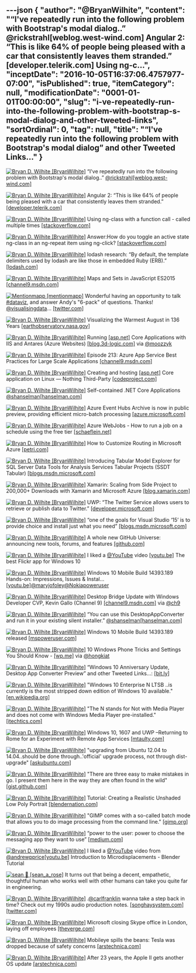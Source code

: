 ---json
{
  "author": "@BryanWilhite",
  "content": "“I've repeatedly run into the following problem with Bootstrap's modal dialog..” @rickstrahl[weblog.west-wind.com] Angular 2: “This is like 64% of people being pleased with a car that consistently leaves them stranded.” [developer.telerik.com] Using ng-c...",
  "inceptDate": "2016-10-05T16:37:06.4757977-07:00",
  "isPublished": true,
  "itemCategory": null,
  "modificationDate": "0001-01-01T00:00:00",
  "slug": "i-ve-repeatedly-run-into-the-following-problem-with-bootstrap-s-modal-dialog-and-other-tweeted-links",
  "sortOrdinal": 0,
  "tag": null,
  "title": "“I've repeatedly run into the following problem with Bootstrap's modal dialog” and other Tweeted Links…"
}
---

[<img alt="Bryan D. Wilhite [BryanWilhite]" src="https://songhay.blob.core.windows.net/shared-social-twitter/BryanWilhite.jpeg">](http://t.co/UNdqV0Z1zz "Bryan D. Wilhite [BryanWilhite]") “I've repeatedly run into the following problem with Bootstrap's modal dialog..” [@rickstrahl](http://twitter.com/rickstrahl)[[weblog.west-wind.com]](https://weblog.west-wind.com/posts/2016/Sep/14/Bootstrap-Modal-Dialog-showing-under-Modal-Background)

[<img alt="Bryan D. Wilhite [BryanWilhite]" src="https://songhay.blob.core.windows.net/shared-social-twitter/BryanWilhite.jpeg">](http://t.co/UNdqV0Z1zz "Bryan D. Wilhite [BryanWilhite]") Angular 2: “This is like 64% of people being pleased with a car that consistently leaves them stranded.” [[developer.telerik.com]](http://developer.telerik.com/featured/you-have-seriously-underestimated-angular/)

[<img alt="Bryan D. Wilhite [BryanWilhite]" src="https://songhay.blob.core.windows.net/shared-social-twitter/BryanWilhite.jpeg">](http://t.co/UNdqV0Z1zz "Bryan D. Wilhite [BryanWilhite]") Using ng-class with a function call - called multiple times [[stackoverflow.com]](http://stackoverflow.com/q/26992193/22944?stw=2)

[<img alt="Bryan D. Wilhite [BryanWilhite]" src="https://songhay.blob.core.windows.net/shared-social-twitter/BryanWilhite.jpeg">](http://t.co/UNdqV0Z1zz "Bryan D. Wilhite [BryanWilhite]") Answer:How do you toggle an active state ng-class in an ng-repeat item using ng-click? [[stackoverflow.com]](http://stackoverflow.com/a/25560198/22944?stw=2)

[<img alt="Bryan D. Wilhite [BryanWilhite]" src="https://songhay.blob.core.windows.net/shared-social-twitter/BryanWilhite.jpeg">](http://t.co/UNdqV0Z1zz "Bryan D. Wilhite [BryanWilhite]") lodash research: “By default, the template delimiters used by lodash are like those in embedded Ruby (ERB).” [[lodash.com]](https://lodash.com/docs/4.15.0#templateSettings)

[<img alt="Bryan D. Wilhite [BryanWilhite]" src="https://songhay.blob.core.windows.net/shared-social-twitter/BryanWilhite.jpeg">](http://t.co/UNdqV0Z1zz "Bryan D. Wilhite [BryanWilhite]") Maps and Sets in JavaScript ES2015 [[channel9.msdn.com]](https://channel9.msdn.com/Blogs/One-Dev-Minute/Maps-and-Sets-in-JavaScript-ES2015)

[<img alt="Mentionmapp [mentionmapp]" src="https://songhay.blob.core.windows.net/shared-social-twitter/mentionmapp.jpg">](https://t.co/barLMLSPYG "Mentionmapp [mentionmapp]") Wonderful having an opportunity to talk [#dataviz](http://twitter.com/search?q=%23dataviz), and answer Andy's "6-pack" of questions. Thanks! [@visualisingdata](http://twitter.com/visualisingdata)… [[twitter.com]](https://twitter.com/i/web/status/783397286386819072)

[<img alt="Bryan D. Wilhite [BryanWilhite]" src="https://songhay.blob.core.windows.net/shared-social-twitter/BryanWilhite.jpeg">](http://t.co/UNdqV0Z1zz "Bryan D. Wilhite [BryanWilhite]") Visualizing the Warmest August in 136 Years [[earthobservatory.nasa.gov]](http://earthobservatory.nasa.gov/blogs/earthmatters/2016/09/12/heres-how-the-warmest-august-in-136-years-looks-in-chart-form/)

[<img alt="Bryan D. Wilhite [BryanWilhite]" src="https://songhay.blob.core.windows.net/shared-social-twitter/BryanWilhite.jpeg">](http://t.co/UNdqV0Z1zz "Bryan D. Wilhite [BryanWilhite]") Running [[asp.net]](http://ASP.NET) Core Applications with IIS and Antares (Azure Websites) [[blog.3d-logic.com]](https://blog.3d-logic.com/2016/06/08/running-asp-net-core-applications-with-iis-and-antares/) via [@moozzyk](http://twitter.com/moozzyk)

[<img alt="Bryan D. Wilhite [BryanWilhite]" src="https://songhay.blob.core.windows.net/shared-social-twitter/BryanWilhite.jpeg">](http://t.co/UNdqV0Z1zz "Bryan D. Wilhite [BryanWilhite]") Episode 213: Azure App Service Best Practices for Large Scale Applications [[channel9.msdn.com]](https://channel9.msdn.com/Shows/Cloud+Cover/Episode-213-Azure-App-Service-Best-Practices-for-Large-Scale-Applications)

[<img alt="Bryan D. Wilhite [BryanWilhite]" src="https://songhay.blob.core.windows.net/shared-social-twitter/BryanWilhite.jpeg">](http://t.co/UNdqV0Z1zz "Bryan D. Wilhite [BryanWilhite]") Creating and hosting [[asp.net]](http://ASP.NET) Core application on Linux — Nothing Third-Party [[codeproject.com]](http://www.codeproject.com/Articles/1129562/Creating-and-hosting-ASP-NET-Core-application-on-L)

[<img alt="Bryan D. Wilhite [BryanWilhite]" src="https://songhay.blob.core.windows.net/shared-social-twitter/BryanWilhite.jpeg">](http://t.co/UNdqV0Z1zz "Bryan D. Wilhite [BryanWilhite]") Self-contained .NET Core Applications [@shanselman](http://twitter.com/shanselman)[[hanselman.com]](http://www.hanselman.com/blog/SelfcontainedNETCoreApplications.aspx)

[<img alt="Bryan D. Wilhite [BryanWilhite]" src="https://songhay.blob.core.windows.net/shared-social-twitter/BryanWilhite.jpeg">](http://t.co/UNdqV0Z1zz "Bryan D. Wilhite [BryanWilhite]") Azure Event Hubs Archive is now in public preview, providing efficient micro-batch processing [[azure.microsoft.com]](https://azure.microsoft.com/en-us/blog/azure-event-hubs-archive-in-public-preview/)

[<img alt="Bryan D. Wilhite [BryanWilhite]" src="https://songhay.blob.core.windows.net/shared-social-twitter/BryanWilhite.jpeg">](http://t.co/UNdqV0Z1zz "Bryan D. Wilhite [BryanWilhite]") Azure WebJobs - How to run a job on a schedule using the free tier [[schaeflein.net]](http://www.schaeflein.net/azure-webjobs-free-tier/)

[<img alt="Bryan D. Wilhite [BryanWilhite]" src="https://songhay.blob.core.windows.net/shared-social-twitter/BryanWilhite.jpeg">](http://t.co/UNdqV0Z1zz "Bryan D. Wilhite [BryanWilhite]") How to Customize Routing in Microsoft Azure [[petri.com]](https://www.petri.com/how-to-customize-routing-microsoft-azure)

[<img alt="Bryan D. Wilhite [BryanWilhite]" src="https://songhay.blob.core.windows.net/shared-social-twitter/BryanWilhite.jpeg">](http://t.co/UNdqV0Z1zz "Bryan D. Wilhite [BryanWilhite]") Introducing Tabular Model Explorer for SQL Server Data Tools for Analysis Services Tabular Projects (SSDT Tabular) [[blogs.msdn.microsoft.com]](https://blogs.msdn.microsoft.com/analysisservices/2016/08/16/introducing-tabular-model-explorer-for-sql-server-data-tools-for-analysis-services-tabular-projects-ssdt-tabular/)

[<img alt="Bryan D. Wilhite [BryanWilhite]" src="https://songhay.blob.core.windows.net/shared-social-twitter/BryanWilhite.jpeg">](http://t.co/UNdqV0Z1zz "Bryan D. Wilhite [BryanWilhite]") Xamarin: Scaling from Side Project to 200,000+ Downloads with Xamarin and Microsoft Azure [[blog.xamarin.com]](https://blog.xamarin.com/scaling-from-side-project-to-200000-downloads-with-xamarin-and-microsoft-azure/)

[<img alt="Bryan D. Wilhite [BryanWilhite]" src="https://songhay.blob.core.windows.net/shared-social-twitter/BryanWilhite.jpeg">](http://t.co/UNdqV0Z1zz "Bryan D. Wilhite [BryanWilhite]") UWP: “The Twitter Service allows users to retrieve or publish data to Twitter.” [[developer.microsoft.com]](https://developer.microsoft.com/en-us/windows/uwp-community-toolkit/services/twitter)

[<img alt="Bryan D. Wilhite [BryanWilhite]" src="https://songhay.blob.core.windows.net/shared-social-twitter/BryanWilhite.jpeg">](http://t.co/UNdqV0Z1zz "Bryan D. Wilhite [BryanWilhite]") “one of the goals for Visual Studio ‘15’ is to provide choice and install just what you need” [[blogs.msdn.microsoft.com]](https://blogs.msdn.microsoft.com/heaths/2016/09/15/changes-to-visual-studio-15-setup/)

[<img alt="Bryan D. Wilhite [BryanWilhite]" src="https://songhay.blob.core.windows.net/shared-social-twitter/BryanWilhite.jpeg">](http://t.co/UNdqV0Z1zz "Bryan D. Wilhite [BryanWilhite]") A whole new GitHub Universe: announcing new tools, forums, and features [[github.com]](https://github.com/blog/2256-a-whole-new-github-universe-announcing-new-tools-forums-and-features)

[<img alt="Bryan D. Wilhite [BryanWilhite]" src="https://songhay.blob.core.windows.net/shared-social-twitter/BryanWilhite.jpeg">](http://t.co/UNdqV0Z1zz "Bryan D. Wilhite [BryanWilhite]") I liked a [@YouTube](http://twitter.com/YouTube) video [[youtu.be]](http://youtu.be/Kw_CpdPQVwA?a) The best Flickr app for Windows 10 

[<img alt="Bryan D. Wilhite [BryanWilhite]" src="https://songhay.blob.core.windows.net/shared-social-twitter/BryanWilhite.jpeg">](http://t.co/UNdqV0Z1zz "Bryan D. Wilhite [BryanWilhite]") Windows 10 Mobile Build 14393.189 Hands-on: Impressions, Issues &amp; Instal... [[youtu.be]](https://youtu.be/CtA01LqwRBs)[@maryjofoley](http://twitter.com/maryjofoley)[@Nokiapoweruser](http://twitter.com/Nokiapoweruser)

[<img alt="Bryan D. Wilhite [BryanWilhite]" src="https://songhay.blob.core.windows.net/shared-social-twitter/BryanWilhite.jpeg">](http://t.co/UNdqV0Z1zz "Bryan D. Wilhite [BryanWilhite]") Desktop Bridge Update with Windows Developer CVP, Kevin Gallo (Channel 9) [[channel9.msdn.com]](https://channel9.msdn.com/Blogs/WindowsDev/Desktop-Bridge-Update-with-Windows-Developer-CVP-Kevin-Gallo) via [@ch9](http://twitter.com/ch9)

[<img alt="Bryan D. Wilhite [BryanWilhite]" src="https://songhay.blob.core.windows.net/shared-social-twitter/BryanWilhite.jpeg">](http://t.co/UNdqV0Z1zz "Bryan D. Wilhite [BryanWilhite]") “You can use this DesktopAppConverter and run it in your existing silent installer.” [@shanselman](http://twitter.com/shanselman)[[hanselman.com]](http://www.hanselman.com/blog/PuttingMyVB6WindowsAppsInTheWindows10StoreProjectCentennial.aspx)

[<img alt="Bryan D. Wilhite [BryanWilhite]" src="https://songhay.blob.core.windows.net/shared-social-twitter/BryanWilhite.jpeg">](http://t.co/UNdqV0Z1zz "Bryan D. Wilhite [BryanWilhite]") Windows 10 Mobile Build 14393.189 released [[mspoweruser.com]](https://mspoweruser.com/windows-10-mobile-build-14393-189-released/)

[<img alt="Bryan D. Wilhite [BryanWilhite]" src="https://songhay.blob.core.windows.net/shared-social-twitter/BryanWilhite.jpeg">](http://t.co/UNdqV0Z1zz "Bryan D. Wilhite [BryanWilhite]") 10 Windows Phone Tricks and Settings You Should Know - [[wp.me]](http://wp.me/p4uxU-62q) via [@hongkiat](http://twitter.com/hongkiat)

[<img alt="Bryan D. Wilhite [BryanWilhite]" src="https://songhay.blob.core.windows.net/shared-social-twitter/BryanWilhite.jpeg">](http://t.co/UNdqV0Z1zz "Bryan D. Wilhite [BryanWilhite]") “Windows 10 Anniversary Update, Desktop App Converter Preview” and other Tweeted Links…: [[bit.ly]](http://bit.ly/2cDzhHy)

[<img alt="Bryan D. Wilhite [BryanWilhite]" src="https://songhay.blob.core.windows.net/shared-social-twitter/BryanWilhite.jpeg">](http://t.co/UNdqV0Z1zz "Bryan D. Wilhite [BryanWilhite]") "Windows 10 Enterprise N LTSB ..is currently is the most stripped down edition of Windows 10 available." [[en.wikipedia.org]](https://en.wikipedia.org/wiki/Windows_10_editions)

[<img alt="Bryan D. Wilhite [BryanWilhite]" src="https://songhay.blob.core.windows.net/shared-social-twitter/BryanWilhite.jpeg">](http://t.co/UNdqV0Z1zz "Bryan D. Wilhite [BryanWilhite]") "The N stands for Not with Media Player and does not come with Windows Media Player pre-installed." [[itechtics.com]](https://www.itechtics.com/difference-between-windows-10-pro-vl-n-editions/)

[<img alt="Bryan D. Wilhite [BryanWilhite]" src="https://songhay.blob.core.windows.net/shared-social-twitter/BryanWilhite.jpeg">](http://t.co/UNdqV0Z1zz "Bryan D. Wilhite [BryanWilhite]") Windows 10, 1607 and UWP –Returning to Rome for an Experiment with Remote App Services [[mtaulty.com]](https://mtaulty.com/2016/09/15/windows-10-1607-and-uwp-returning-to-rome-for-an-experiment-with-remote-app-services/)

[<img alt="Bryan D. Wilhite [BryanWilhite]" src="https://songhay.blob.core.windows.net/shared-social-twitter/BryanWilhite.jpeg">](http://t.co/UNdqV0Z1zz "Bryan D. Wilhite [BryanWilhite]") "upgrading from Ubuntu 12.04 to 14.04..should be done through..'official' upgrade process, not through dist-upgrade" [[askubuntu.com]](http://askubuntu.com/a/602?stw=2)

[<img alt="Bryan D. Wilhite [BryanWilhite]" src="https://songhay.blob.core.windows.net/shared-social-twitter/BryanWilhite.jpeg">](http://t.co/UNdqV0Z1zz "Bryan D. Wilhite [BryanWilhite]") "There are three easy to make mistakes in go. I present them here in the way they are often found in the wild" [[gist.github.com]](https://gist.github.com/lavalamp/4bd23295a9f32706a48f)

[<img alt="Bryan D. Wilhite [BryanWilhite]" src="https://songhay.blob.core.windows.net/shared-social-twitter/BryanWilhite.jpeg">](http://t.co/UNdqV0Z1zz "Bryan D. Wilhite [BryanWilhite]") Tutorial: Creating a Realistic Unshaded Low Poly Portrait [[blendernation.com]](http://www.blendernation.com/2016/09/17/tutorial-creating-realistic-unshaded-low-poly-portrait/)

[<img alt="Bryan D. Wilhite [BryanWilhite]" src="https://songhay.blob.core.windows.net/shared-social-twitter/BryanWilhite.jpeg">](http://t.co/UNdqV0Z1zz "Bryan D. Wilhite [BryanWilhite]") "GIMP comes with a so-called batch mode that allows you to do image processing from the command line." [[gimp.org]](https://www.gimp.org/tutorials/Basic_Batch/)

[<img alt="Bryan D. Wilhite [BryanWilhite]" src="https://songhay.blob.core.windows.net/shared-social-twitter/BryanWilhite.jpeg">](http://t.co/UNdqV0Z1zz "Bryan D. Wilhite [BryanWilhite]") “power to the user: power to choose the messaging app they want to use” [[medium.com]](https://medium.com/@RiotChat/lets-riot-f5b0aa99dc8e)

[<img alt="Bryan D. Wilhite [BryanWilhite]" src="https://songhay.blob.core.windows.net/shared-social-twitter/BryanWilhite.jpeg">](http://t.co/UNdqV0Z1zz "Bryan D. Wilhite [BryanWilhite]") I liked a [@YouTube](http://twitter.com/YouTube) video from [@andrewpprice](http://twitter.com/andrewpprice)[[youtu.be]](http://youtu.be/dRzzaRvVDng?a) Introduction to Microdisplacements - Blender Tutorial 

[<img alt="sean 🌹 [sean_a_rose]" src="https://songhay.blob.core.windows.net/shared-social-twitter/sean_a_rose.jpg">](https://t.co/18hDl0mErt "sean 🌹 [sean_a_rose]") It turns out that being a decent, empathetic, thoughtful human who works well with other humans can take you quite far in engineering. 

[<img alt="Bryan D. Wilhite [BryanWilhite]" src="https://songhay.blob.core.windows.net/shared-social-twitter/BryanWilhite.jpeg">](http://t.co/UNdqV0Z1zz "Bryan D. Wilhite [BryanWilhite]") .[@carlfranklin](http://twitter.com/carlfranklin) wanna take a step back in time? Check out my 1990s audio production notes. [[songhaysystem.com]](http://songhaysystem.com/#/kb/segment/65)[[twitter.com]](https://twitter.com/BryanWilhite/status/776933608711790592/photo/1)

[<img alt="Bryan D. Wilhite [BryanWilhite]" src="https://songhay.blob.core.windows.net/shared-social-twitter/BryanWilhite.jpeg">](http://t.co/UNdqV0Z1zz "Bryan D. Wilhite [BryanWilhite]") Microsoft closing Skype office in London, laying off employees [[theverge.com]](http://www.theverge.com/2016/9/17/12951996/skype-london-office-closing-layoffs)

[<img alt="Bryan D. Wilhite [BryanWilhite]" src="https://songhay.blob.core.windows.net/shared-social-twitter/BryanWilhite.jpeg">](http://t.co/UNdqV0Z1zz "Bryan D. Wilhite [BryanWilhite]") Mobileye spills the beans: Tesla was dropped because of safety concerns [[arstechnica.com]](http://arstechnica.com/cars/2016/09/tesla-dropped-by-mobileye-for-pushing-the-envelope-in-terms-of-safety/)

[<img alt="Bryan D. Wilhite [BryanWilhite]" src="https://songhay.blob.core.windows.net/shared-social-twitter/BryanWilhite.jpeg">](http://t.co/UNdqV0Z1zz "Bryan D. Wilhite [BryanWilhite]") After 23 years, the Apple II gets another OS update [[arstechnica.com]](http://arstechnica.com/information-technology/2016/09/after-23-years-the-apple-ii-gets-another-os-update/)
